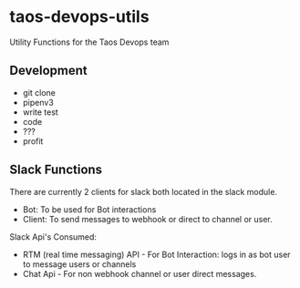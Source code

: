 # taos-devops-utils
Utility Functions for the Taos Devops team

## Development

- git clone
- pipenv3
- write test
- code
- ???
- profit

## Slack Functions

There are currently 2 clients for slack both located in the slack module.
- Bot: To be used for Bot interactions
- Client: To send messages to webhook or direct to channel or user.

Slack Api's Consumed:
- RTM (real time messaging) API - For Bot Interaction: logs in as bot user
  to message users or channels
- Chat Api - For non webhook channel or user direct messages.
